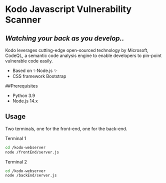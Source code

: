 # Kodo Javascript Vulnerability Scanner
## _Watching your back as you develop.._

Kodo leverages cutting-edge open-sourced technology by Microsoft, CodeQL,
a semantic code analysis engine to enable developers to pin-point vulnerable code
easily.

- Based on  ✨Node.js ✨
- CSS framework Bootstrap

##Prerequisites
- Python 3.9
- Node.js 14.x

## Usage
Two terminals, one for the front-end, one for the back-end.

Terminal 1
```sh
cd /kodo-webserver
node /frontEnd/server.js
```
Terminal 2
```sh
cd /kodo-webserver
node /backEnd/server.js
```
